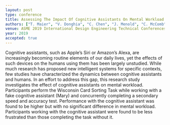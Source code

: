 ```yaml
---
layout: post
type: conference
title: Assessing The Impact Of Cognitive Assistants On Mental Workload In Simple Tasks
authors: ["T. Maier", "V. Donghia", "C. Chen", "J. Menold", "C. McComb"]
venue: ASME 2019 International Design Engineering Technical Conferences and Computers and Information in Engineering Conference
year: 2019
accepted: true
---
```

Cognitive assistants, such as Apple’s Siri or Amazon’s Alexa, are increasingly becoming routine elements of our daily lives, yet the effects of such devices on the humans using them has been largely unstudied. While much research has proposed new intelligent systems for specific contexts, few studies have characterized the dynamics between cognitive assistants and humans. In an effort to address this gap, this research study investigates the effect of cognitive assistants on mental workload. Participants perform the Wisconsin Card Sorting Task while working with a fake cognitive assistant (Mary) and concurrently completing a secondary speed and accuracy test. Performance with the cognitive assistant was found to be higher but with no significant difference in mental workload. Participants working with the cognitive assistant were found to be less frustrated than those completing the task without it.